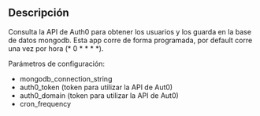 ## Descripción
Consulta la API de Auth0 para obtener los usuarios y los guarda en la base de datos mongodb.
Esta app corre de forma programada, por default corre una vez por hora (* 0 * * * *).

Parámetros de configuración:
- mongodb_connection_string
- auth0_token (token para utilizar la API de Aut0)
- auth0_domain (token para utilizar la API de Aut0)
- cron_frequency 
